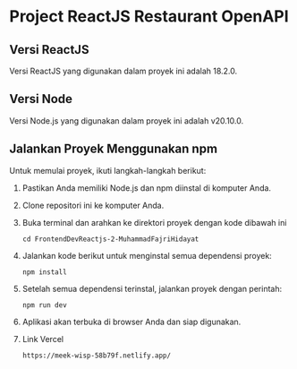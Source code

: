 # Project ReactJS Restaurant OpenAPI

## Versi ReactJS
Versi ReactJS yang digunakan dalam proyek ini adalah 18.2.0.

## Versi Node
Versi Node.js yang digunakan dalam proyek ini adalah v20.10.0.

## Jalankan Proyek Menggunakan npm
Untuk memulai proyek, ikuti langkah-langkah berikut:

1. Pastikan Anda memiliki Node.js dan npm diinstal di komputer Anda.
   
2. Clone repositori ini ke komputer Anda.
   
3. Buka terminal dan arahkan ke direktori proyek dengan kode dibawah ini

   ```
   cd FrontendDevReactjs-2-MuhammadFajriHidayat
   ```
   
4. Jalankan kode berikut untuk menginstal semua dependensi proyek:
   
   ```
   npm install
   ```
   
5. Setelah semua dependensi terinstal, jalankan proyek dengan perintah:
   
   ```
   npm run dev
   ```
   
6. Aplikasi akan terbuka di browser Anda dan siap digunakan.

7. Link Vercel
   
   ```
   https://meek-wisp-58b79f.netlify.app/
   ```
